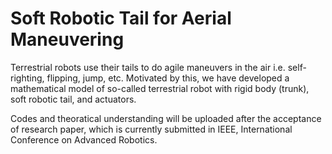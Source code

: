 # Soft Robotic Tail for Aerial Maneuvering
Terrestrial robots use their tails to do agile maneuvers in the air i.e. self-righting, flipping, jump, etc. Motivated by this, we have developed a mathematical model of so-called terrestrial robot with rigid body (trunk), soft robotic tail, and actuators.

Codes and theoratical understanding will be uploaded after the acceptance of research paper, which is currently submitted in IEEE, International Conference on Advanced Robotics.
